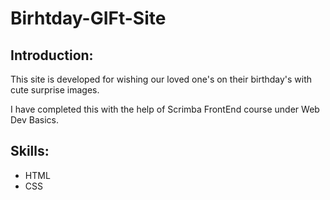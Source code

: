 # Birhtday-GIFt-Site
<h2>Introduction:</h2>
<p>This site is developed for wishing our loved one's on their birthday's  with cute surprise images.</p>
<p>I have completed this with the help of Scrimba FrontEnd course under Web Dev Basics.</p>

<h2>Skills:</h2>
<ul>
  <li>HTML</li>
  <li>CSS</li>
</ul>

